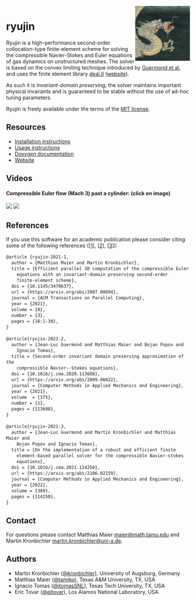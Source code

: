 <img align="right" height="150" src="doc/logo.png">

ryujin
======

Ryujin is a high-performance second-order collocation-type finite-element
scheme for solving the compressible Navier-Stokes and Euler equations of
gas dynamics on unstructured meshes. The solver is based on the convex
limiting technique introduced by [Guermond et
al.](https://doi.org/10.1137/17M1149961) and uses the finite element
library [deal.II](https://github.com/dealii/dealii)
([website](https://www.dealii.org)).

As such it is <i>invariant-domain preserving</i>, the solver maintains
important physical invariants and is guaranteed to be stable without the
use of ad-hoc tuning parameters.

Ryujin is freely available under the terms of the [MIT license](COPYING.md).

Resources
---------

 - [Installation instructions](https://conservation-laws.org/ryujin/doxygen/Installation.html)
 - [Usage instructions](https://conservation-laws.org/ryujin/doxygen/Usage.html)
 - [Doxygen documentation](https://conservation-laws.org/ryujin/doxygen)
 - [Website](https://conservation-laws.org/)

Videos
------

<h4>Compressible Euler flow (Mach 3) past a cylinder: (click on image)</h4>

[<img src="https://img.youtube.com/vi/pPP26zelb0M/0.jpg" width="400"/>](https://www.youtube.com/watch?v=pPP26zelb0M)
[<img src="https://img.youtube.com/vi/vBCRAF_c8m8/0.jpg" width="400"/>](https://www.youtube.com/watch?v=vBCRAF_c8m8)

References
----------

If you use this software for an academic publication please consider citing
some of the following references
([[1](https://arxiv.org/abs/2007.00094)],
[[2](https://arxiv.org/abs/2009.06022)],
[[3](https://arxiv.org/abs/2106.02159})]):

```
@article {ryujin-2021-1,
  author = {Matthias Maier and Martin Kronbichler},
  title = {Efficient parallel 3D computation of the compressible Euler
    equations with an invariant-domain preserving second-order
    finite-element scheme},
  doi = {10.1145/3470637},
  url = {https://arxiv.org/abs/2007.00094},
  journal = {ACM Transactions on Parallel Computing},
  year = {2021},
  volume = {8},
  number = {3},
  pages = {16:1-30},
}

@article{ryujin-2021-2,
  author = {Jean-Luc Guermond and Matthias Maier and Bojan Popov and
    Ignacio Tomas},
  title = {Second-order invariant domain preserving approximation of the
    compressible Navier--Stokes equations},
  doi = {10.1016/j.cma.2020.113608},
  url = {https://arxiv.org/abs/2009.06022},
  journal = {Computer Methods in Applied Mechanics and Engineering},
  year = {2021},
  volume  = {375},
  number = {1},
  pages = {113608},
}

@article{ryujin-2021-3,
  author = {Jean-Luc Guermond and Martin Kronbichler and Matthias Maier and
    Bojan Popov and Ignacio Tomas},
  title = {On the implementation of a robust and efficient finite
    element-based parallel solver for the compressible Navier-stokes
    equations},
  doi = {10.1016/j.cma.2021.114250},
  url = {https://arxiv.org/abs/2106.02159},
  journal = {Computer Methods in Applied Mechanics and Engineering},
  year = {2022},
  volume = {389},
  pages = {114250},
}
```

Contact
-------

For questions please contact Matthias Maier <maier@math.tamu.edu> and
Martin Kronbichler <martin.kronbichler@uni-a.de>.

Authors
-------

 - Martin Kronbichler ([@kronbichler](https://github.com/kronbichler)), University of Augsburg, Germany
 - Matthias Maier ([@tamiko](https://github.com/tamiko)), Texas A&M University, TX, USA
 - Ignacio Tomas ([@itomasSNL](https://github.com/itomasSNL)), Texas Tech University, TX, USA
 - Eric Tovar ([@ejtovar](https://github.com/ejtovar)), Los Alamos National Laboratory, USA
